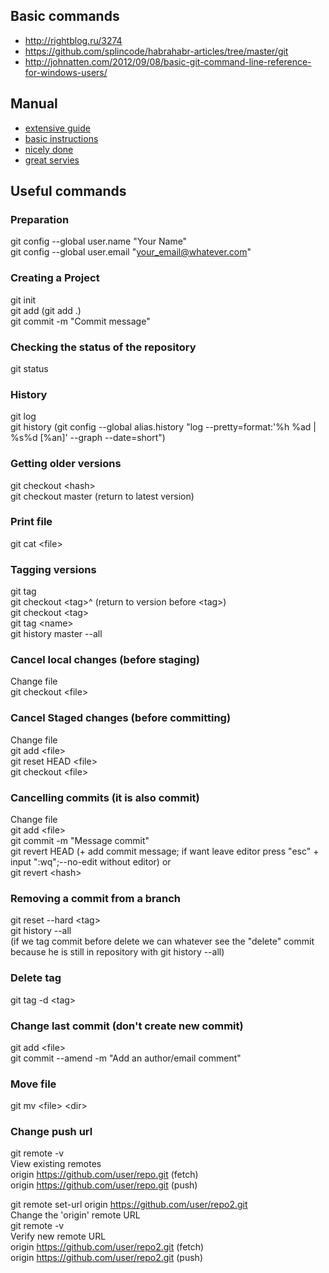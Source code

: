 ## Basic commands
* <http://rightblog.ru/3274>
* <https://github.com/splincode/habrahabr-articles/tree/master/git>
* <http://johnatten.com/2012/09/08/basic-git-command-line-reference-for-windows-users/>
## Manual
* [extensive guide](https://git-scm.com/book/ru/v1/Îñíîâû-Git-Ñîçäàíèå-Git-ðåïîçèòîðèÿ)
* [basic instructions](https://proglib.io/p/git-for-half-an-hour/)
* [nicely done](https://www.atlassian.com/git/tutorials/learn-git-with-bitbucket-cloud)
* [great servies](https://githowto.com/ru/)
## Useful commands
### Preparation  
git config --global user.name "Your Name"  
git config --global user.email "your_email@whatever.com"  
### Creating a Project  
git init  
git add (git add .)    
git commit -m "Commit message"  
### Checking the status of the repository  
git status  
### History  
git log  
git history (git config --global alias.history "log --pretty=format:'%h %ad | %s%d [%an]' --graph --date=short")  
### Getting older versions  
git checkout \<hash\>  
git checkout master (return to latest version) 
### Print file
git cat \<file\>
### Tagging versions  
git tag    
git checkout \<tag\>^ (return to version before \<tag\>)    
git checkout \<tag\>  
git tag \<name\>  
git history master --all  
### Cancel local changes (before staging)  
Change file  
git checkout \<file\>  
### Cancel Staged changes (before committing)  
Change file  
git add \<file\>  
git reset HEAD \<file\>  
git checkout \<file\>  
### Cancelling commits (it is also commit)    
Change file  
git add \<file\>  
git commit -m "Message commit"  
git revert HEAD (+ add commit message; if want leave editor press "esc" + input ":wq";--no-edit without editor) or  
git revert \<hash\>    
### Removing a commit from a branch  
git reset --hard \<tag\>  
git history --all   
(if we tag commit before delete we can whatever see the "delete" commit because he is still in repository with git history --all)  
### Delete tag  
git tag -d \<tag\>  
### Change last commit (don't create new commit)  
git add \<file>  
git commit --amend -m "Add an author/email comment"  
### Move file  
git mv \<file> <dir\>
### Change push url
git remote -v  
View existing remotes  
origin  https://github.com/user/repo.git (fetch)  
origin  https://github.com/user/repo.git (push)  

git remote set-url origin https://github.com/user/repo2.git  
Change the 'origin' remote URL    
git remote -v  
Verify new remote URL  
origin  https://github.com/user/repo2.git (fetch)  
origin  https://github.com/user/repo2.git (push)  



